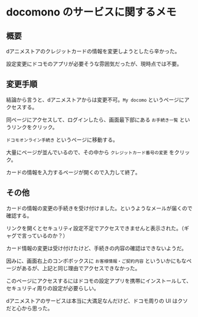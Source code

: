 # docomono のサービスに関するメモ

## 概要

dアニメストアのクレジットカードの情報を変更しようとしたら辛かった。

設定変更にドコモのアプリが必要そうな雰囲気だったが、現時点では不要。

## 変更手順

結論から言うと、dアニメストアからは変更不可。`My docomo` というページにアクセスする。

同ページにアクセスして、ログインしたら、画面最下部にある `お手続き一覧` というリンクをクリック。

`ドコモオンライン手続き` というページに移動する。

大量にページが並んでいるので、その中から `クレジットカード番号の変更` をクリック。

カードの情報を入力するページが開くので入力して終了。

## その他

カードの情報の変更の手続きを受け付けました。というようなメールが届くので確認する。

リンクを開くとセキュリティ設定不足でアクセスできませんと表示された。（ギャグで言っているのか？）

カード情報の変更は受け付けたけど、手続きの内容の確認はできないようだ。

因みに、画面右上のコンボボックスに `お客様情報・ご契約内容` といういかにもなページがあるが、上記と同じ理由でアクセスできなかった。

このページにアクセスするにはドコモの設定アプリを携帯にインストールして、セキュリティ周りの設定が必要らしい。

dアニメストアのサービスは本当に大満足なんだけど、ドコモ周りの UI はクソだと心から思った。